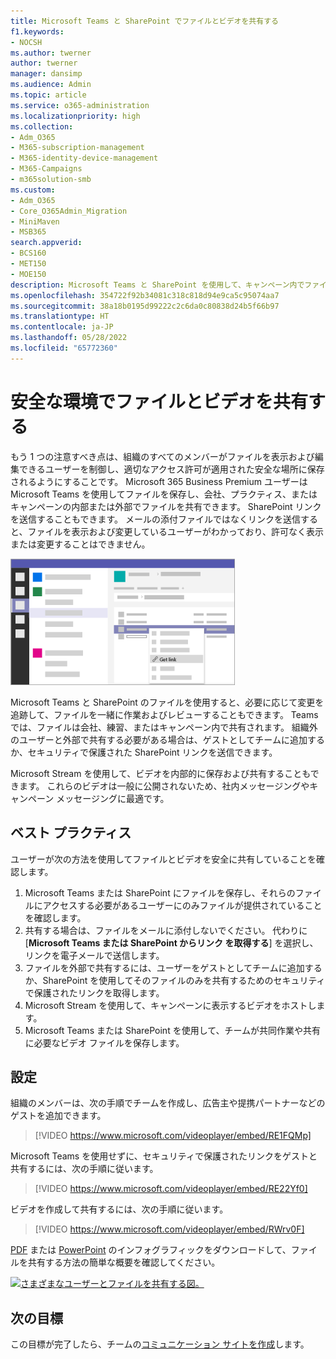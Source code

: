 ```yaml
---
title: Microsoft Teams と SharePoint でファイルとビデオを共有する
f1.keywords:
- NOCSH
ms.author: twerner
author: twerner
manager: dansimp
ms.audience: Admin
ms.topic: article
ms.service: o365-administration
ms.localizationpriority: high
ms.collection:
- Adm_O365
- M365-subscription-management
- M365-identity-device-management
- M365-Campaigns
- m365solution-smb
ms.custom:
- Adm_O365
- Core_O365Admin_Migration
- MiniMaven
- MSB365
search.appverid:
- BCS160
- MET150
- MOE150
description: Microsoft Teams と SharePoint を使用して、キャンペーン内でファイルとビデオを共有します。 Microsoft 365 Business Premium には、ファイルやビデオを安全に共有するための優れた方法である Teams が含まれています。
ms.openlocfilehash: 354722f92b34081c318c818d94e9ca5c95074aa7
ms.sourcegitcommit: 38a18b0195d99222c2c6da0c80838d24b5f66b97
ms.translationtype: HT
ms.contentlocale: ja-JP
ms.lasthandoff: 05/28/2022
ms.locfileid: "65772360"
---
```

# <a name="share-files-and-videos-in-a-safe-environment"></a>安全な環境でファイルとビデオを共有する

もう 1 つの注意すべき点は、組織のすべてのメンバーがファイルを表示および編集できるユーザーを制御し、適切なアクセス許可が適用された安全な場所に保存されるようにすることです。 Microsoft 365 Business Premium ユーザーは Microsoft Teams を使用してファイルを保存し、会社、プラクティス、またはキャンペーンの内部または外部でファイルを共有できます。 SharePoint リンクを送信することもできます。 メールの添付ファイルではなくリンクを送信すると、ファイルを表示および変更しているユーザーがわかっており、許可なく表示または変更することはできません。

![メニューの [ファイル] タブと [取得] リンクを示す Microsoft Teams ウィンドウの図。](../media/m365-democracy-teams-sharefiles.png)

Microsoft Teams と SharePoint のファイルを使用すると、必要に応じて変更を追跡して、ファイルを一緒に作業およびレビューすることもできます。 Teams では、ファイルは会社、練習、またはキャンペーン内で共有されます。 組織外のユーザーと外部で共有する必要がある場合は、ゲストとしてチームに追加するか、セキュリティで保護された SharePoint リンクを送信できます。

Microsoft Stream を使用して、ビデオを内部的に保存および共有することもできます。 これらのビデオは一般に公開されないため、社内メッセージングやキャンペーン メッセージングに最適です。

## <a name="best-practices"></a>ベスト プラクティス

ユーザーが次の方法を使用してファイルとビデオを安全に共有していることを確認します。

1. Microsoft Teams または SharePoint にファイルを保存し、それらのファイルにアクセスする必要があるユーザーにのみファイルが提供されていることを確認します。
2. 共有する場合は、ファイルをメールに添付しないでください。 代わりに [**Microsoft Teams または SharePoint からリンク を取得する**] を選択し、リンクを電子メールで送信します。
3. ファイルを外部で共有するには、ユーザーをゲストとしてチームに追加するか、SharePoint を使用してそのファイルのみを共有するためのセキュリティで保護されたリンクを取得します。
4. Microsoft Stream を使用して、キャンペーンに表示するビデオをホストします。
5. Microsoft Teams または SharePoint を使用して、チームが共同作業や共有に必要なビデオ ファイルを保存します。

## <a name="set-up"></a>設定

組織のメンバーは、次の手順でチームを作成し、広告主や提携パートナーなどのゲストを追加できます。

> [!VIDEO https://www.microsoft.com/videoplayer/embed/RE1FQMp]

Microsoft Teams を使用せずに、セキュリティで保護されたリンクをゲストと共有するには、次の手順に従います。

> [!VIDEO https://www.microsoft.com/videoplayer/embed/RE22Yf0]

ビデオを作成して共有するには、次の手順に従います。

> [!VIDEO https://www.microsoft.com/videoplayer/embed/RWrv0F]

[PDF](https://go.microsoft.com/fwlink/?linkid=2079435) または [PowerPoint](https://go.microsoft.com/fwlink/?linkid=2079438) のインフォグラフィックをダウンロードして、ファイルを共有する方法の簡単な概要を確認してください。

[![さまざまなユーザーとファイルを共有する図。](../media/ShareYourfiles-thumb-358x201.png)](https://go.microsoft.com/fwlink/?linkid=2079435)

## <a name="next-objective"></a>次の目標

この目標が完了したら、チームの[コミュニケーション サイトを作成](create-communications-site.md)します。

